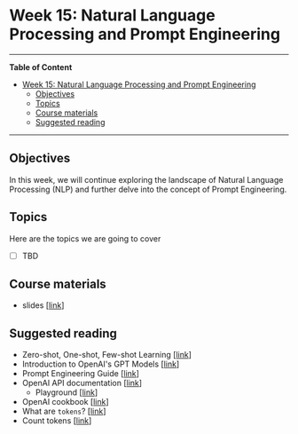# Week 15: Natural Language Processing and Prompt Engineering
---

**Table of Content**
- [Week 15: Natural Language Processing and Prompt Engineering](#week-15-natural-language-processing-and-prompt-engineering)
  - [Objectives](#objectives)
  - [Topics](#topics)
  - [Course materials](#course-materials)
  - [Suggested reading](#suggested-reading)

---
## Objectives
In this week, we will continue exploring the landscape of Natural Language Processing (NLP) and further delve into the concept of Prompt Engineering. 


## Topics
Here are the topics we are going to cover
* [ ] TBD


## Course materials
* slides [[link](https://docs.google.com/presentation/d/1GfHqEHCHanHTEBw06FhjqbswAekkvuMzH_gdnPQgVQA)]

## Suggested reading
* Zero-shot, One-shot, Few-shot Learning [[link](https://medium.com/@mike_onslow/ai-simplified-exploring-the-basics-of-zero-shot-one-shot-and-few-shot-learning-d46248b5072a)]
* Introduction to OpenAI's GPT Models [[link](https://medium.com/biased-algorithms/introduction-to-openais-gpt-models-1de0d73fa5b5)]
* Prompt Engineering Guide [[link](https://www.promptingguide.ai/)]
* OpenAI API documentation [[link](https://platform.openai.com/docs/api-reference/introduction)]
  * Playground [[link](https://platform.openai.com/playground)]
* OpenAI cookbook [[link](https://cookbook.openai.com/)]
* What are `tokens`? [[link](https://help.openai.com/en/articles/4936856-what-are-tokens-and-how-to-count-them)]
* Count tokens [[link](https://github.com/openai/openai-cookbook/blob/main/examples/How_to_count_tokens_with_tiktoken.ipynb)]
